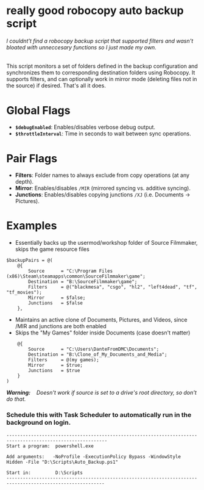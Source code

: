 # really good robocopy auto backup script

###### I couldnt't find a robocopy backup script that supported filters and wasn't bloated with unneccesary functions so I just made my own.
This script monitors a set of folders defined in the backup configuration and synchronizes them to corresponding destination folders using Robocopy. It supports filters, and can optionally work in mirror mode (deleting files not in the source) if desired. That's all it does.
   
# Global Flags

- **`$debugEnabled`**: Enables/disables verbose debug output.
- **`$throttleInterval`**: Time in seconds to wait between sync operations.

# Pair Flags

- **Filters**: Folder names to always exclude from copy operations (at any depth).
- **Mirror**: Enables/disables `/MIR` (mirrored syncing vs. additive syncing).
- **Junctions**: Enables/disables copying junctions `/XJ` (i.e. Documents → Pictures).

# Examples
- Essentially backs up the usermod/workshop folder of Source Filmmaker, skips the game resource files
```
$backupPairs = @(    
    @{         
        Source      = "C:\Program Files (x86)\Steam\steamapps\common\SourceFilmmaker\game";         
        Destination = "B:\SourceFilmmaker\game";         
        Filters     = @("blackmesa", "csgo", "hl2", "left4dead", "tf", "tf_movies");         
        Mirror      = $false;         
        Junctions   = $false    
    },
```
- Maintains an active clone of Documents, Pictures, and Videos, since /MIR and junctions are both enabled
- Skips the "My Games" folder inside Documents (case doesn't matter)
```
    @{         
        Source      = "C:\Users\DanteFromDMC\Documents";         
        Destination = "B:\Clone_of_My_Documents_and_Media";         
        Filters     = @(my games);         
        Mirror      = $true;         
        Junctions   = $true    
    }
)
```


_**Warning:**    Doesn't work if source is set to a drive's root directory, so don't do that._

### Schedule this with Task Scheduler to automatically run in the background on login.
```
-----------------------------------------------------------------------------------------------------------
Start a program:  powershell.exe

Add arguments:   -NoProfile -ExecutionPolicy Bypass -WindowStyle Hidden -File "D:\Scripts\Auto_Backup.ps1"

Start in:         D:\Scripts
----------------------------------------------------------------------------------------------------------
```

